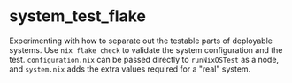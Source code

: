 # system_test_flake

Experimenting with how to separate out the testable parts of deployable systems. Use `nix flake check` to validate the system configuration and the test. `configuration.nix` can be passed directly to `runNixOSTest` as a node, and `system.nix` adds the extra values required for a "real" system.
